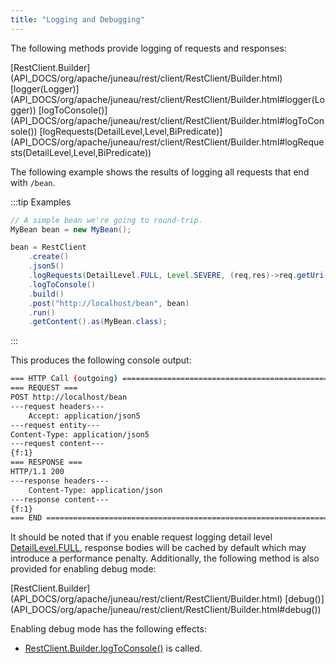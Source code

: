 ```yaml
---
title: "Logging and Debugging"
---
```


The following methods provide logging of requests and responses:

<tree>
<node-0><java-class>[RestClient.Builder](API_DOCS/org/apache/juneau/rest/client/RestClient/Builder.html)</java-class></node-0>
<node-1><java-method>[logger(Logger)](API_DOCS/org/apache/juneau/rest/client/RestClient/Builder.html#logger(Logger))</java-method></node-1>
<node-1><java-method>[logToConsole()](API_DOCS/org/apache/juneau/rest/client/RestClient/Builder.html#logToConsole())</java-method></node-1>
<node-1><java-method>[logRequests(DetailLevel,Level,BiPredicate)](API_DOCS/org/apache/juneau/rest/client/RestClient/Builder.html#logRequests(DetailLevel,Level,BiPredicate))</java-method></node-1>
</tree>

The following example shows the results of logging all requests that end with `/bean`.

:::tip Examples
```java
// A simple bean we're going to round-trip.
MyBean bean = new MyBean();

bean = RestClient
    .create()
    .json5()
    .logRequests(DetailLevel.FULL, Level.SEVERE, (req,res)->req.getUri().endsWith("/bean"))
    .logToConsole()
    .build()
    .post("http://localhost/bean", bean)
    .run()
    .getContent().as(MyBean.class);
```
:::

This produces the following console output:

```bash
=== HTTP Call (outgoing) ======================================================
=== REQUEST ===
POST http://localhost/bean
---request headers---
    Accept: application/json5
---request entity---
Content-Type: application/json5
---request content---
{f:1}
=== RESPONSE ===
HTTP/1.1 200
---response headers---
    Content-Type: application/json
---response content---
{f:1}
=== END =======================================================================",
```

It should be noted that if you enable request logging detail level [DetailLevel.FULL](API_DOCS/org/apache/juneau/DetailLevel.html#FULL), response bodies will be cached by default which may introduce
a performance penalty.
Additionally, the following method is also provided for enabling debug mode:

<tree>
<node-0><java-class>[RestClient.Builder](API_DOCS/org/apache/juneau/rest/client/RestClient/Builder.html)</java-class></node-0>
<node-1><java-method>[debug()](API_DOCS/org/apache/juneau/rest/client/RestClient/Builder.html#debug())</java-method></node-1>
</tree>

Enabling debug mode has the following effects:

- [RestClient.Builder.logToConsole()](API_DOCS/org/apache/juneau/rest/client/RestClient/Builder.html#logToConsole()) is called.